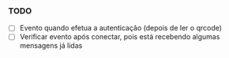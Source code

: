 ### TODO

- [ ] Evento quando efetua a autenticação (depois de ler o qrcode)
- [ ] Verificar evento após conectar, pois está recebendo algumas mensagens já lidas